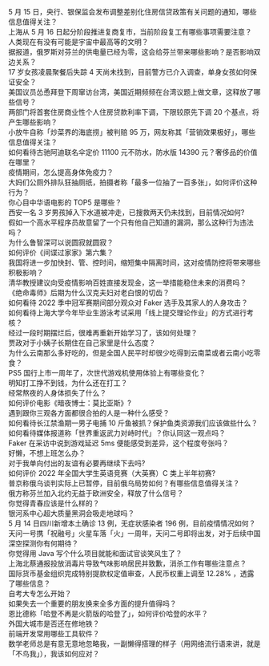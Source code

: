 5 月 15 日，央行、银保监会发布调整差别化住房信贷政策有关问题的通知，哪些信息值得关注？  
上海从 5 月 16 日起分阶段推进复商复市，当前阶段复工有哪些事项需要注意？  
人类现在有没有可能是宇宙中最高等的文明？  
据报道，俄罗斯对芬兰的供电量已经为零，这会给芬兰带来哪些影响？是否影响双边关系？  
17 岁女孩凌晨聚餐后失踪 4 天尚未找到，目前警方已介入调查，单身女孩如何保证安全？  
美国议员怂恿拜登下周窜访台湾，美国近期频频在台湾议题上做文章，这释放了哪些信号？  
两部门将首套住房商业性个人住房贷款利率下调，下限较原先下调 20 个基点，将产生哪些影响？  
小放牛自称「炒菜界的海底捞」被判赔 95 万，网友称其「营销效果极好」，哪些信息值得关注？  
如何看待古驰阿迪联名伞定价 11100 元不防水，防水版 14390 元？奢侈品的价值在哪里？  
疫情期间，怎么提高身体免疫力？  
大妈们公厕外排队狂抽厕纸，拍摄者称「最多一位抽了一百多张」，如何评价这种行为？  
你心目中华语电影的 TOP5 是哪些？  
西安一名 3 岁男孩掉入下水道被冲走，已搜救两天仍未找到，目前情况如何?  
假如一个高水平程序员故意留了一个只有他自己知道的漏洞，那么这种行为违法吗？  
为什么鲁智深可以说圆寂就圆寂？  
如何评价《间谍过家家》第六集？  
我国将进一步加快封、管、控时间，缩短集中隔离时间，这对疫情防控将带来哪些积极影响？  
清华教授建议向受疫情影响百姓直接发现金，这一举措能稳住未来的消费吗？  
《绝命毒师》后期为什么汉克夫妇对老白恨的切齿？  
如何看待 2022 季中冠军赛期间部分观众对 Faker 选手及其家人的人身攻击？  
如何看待上海大学今年毕业生游泳考试采用「线上提交理论作业」的方式进行考核？  
经过一段时期摆烂后，很难再重新开始学习了，该如何处理？  
贾政对于小姨子长期住在自己家里是什么态度？  
为什么云南那么多好吃的，但是全国人民平时却很少吃得到云南菜或者云南小吃零食？  
PS5 国行上市一周年了，次世代游戏机使用体验上有哪些变化？  
明知打工挣不到钱，为什么还在打工？  
经常熬夜的人身体损失了什么？  
如何评价电影《暗夜博士：莫比亚斯》?  
遇到跟你三观各方面都很合拍的人是一种什么感受？  
如何看待长江禁渔期一男子电捕 10 斤鱼被抓？保护鱼类资源我们应该做些什么？  
如何看待媒体报道称「世界重返武力对峙时代」？你认同这一观点吗？  
Faker 在采访中说到游戏延迟 5ms 便能感受到差异，这个程度夸张吗？  
好懒，不想上班怎么办？  
对于我单向付出的友谊有必要再继续下去吗?  
如何评价 2022 年全国大学生英语竞赛（大英赛）C 类上半年初赛?  
普京称俄乌谈判实际上已暂停，目前俄乌局势如何？有哪些信息值得关注？  
俄方称芬兰加入北约无益于欧洲安全，释放了什么信号？  
你觉得青春应该是什么样的？  
银河系中心超大质量黑洞会吸走地球吗？  
5 月 14 日四川新增本土确诊 13 例，无症状感染者 196 例，目前疫情情况如何？  
天问一号携「祝融号」火星车落「火」一周年，天问二号即将出发，对于后续中国深空探测你有何期待？  
你觉得用 Java 写个什么项目就能和面试官谈笑风生了？  
上海北蔡通报投放消毒片导致气味影响居民并致歉，消杀工作有哪些注意点？  
国际货币基金组织完成特别提款权定值审查，人民币权重上调至 12.28% ，透露了哪些信息？  
自考大专怎么开始？  
如果失去一个重要的朋友换来全多方面的提升值得吗？  
恩比德称「哈登不再是火箭版的哈登了」，如何评价哈登的水平？  
外国大城市是否还在修地铁？  
前端开发常用哪些工具软件？  
数学老师总是有意无意地忽略我，一副懒得搭理的样子（用网络流行语来讲，就是「不鸟我」），我该如何应对？  
